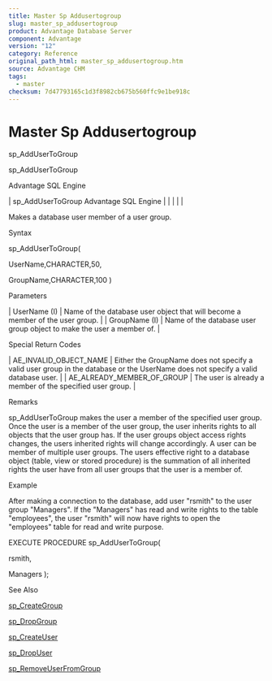 ```yaml
---
title: Master Sp Addusertogroup
slug: master_sp_addusertogroup
product: Advantage Database Server
component: Advantage
version: "12"
category: Reference
original_path_html: master_sp_addusertogroup.htm
source: Advantage CHM
tags:
  - master
checksum: 7d47793165c1d3f8982cb675b560ffc9e1be918c
---
```


# Master Sp Addusertogroup

sp\_AddUserToGroup

sp\_AddUserToGroup

Advantage SQL Engine

| sp\_AddUserToGroup  Advantage SQL Engine |  |  |  |  |

Makes a database user member of a user group.

Syntax

sp\_AddUserToGroup(

UserName,CHARACTER,50,

GroupName,CHARACTER,100 )

Parameters

| UserName (I) | Name of the database user object that will become a member of the user group. |
| GroupName (I) | Name of the database user group object to make the user a member of. |

Special Return Codes

| AE\_INVALID\_OBJECT\_NAME | Either the GroupName does not specify a valid user group in the database or the UserName does not specify a valid database user. |
| AE\_ALREADY\_MEMBER\_OF\_GROUP | The user is already a member of the specified user group. |

Remarks

sp\_AddUserToGroup makes the user a member of the specified user group. Once the user is a member of the user group, the user inherits rights to all objects that the user group has. If the user groups object access rights changes, the users inherited rights will change accordingly. A user can be member of multiple user groups. The users effective right to a database object (table, view or stored procedure) is the summation of all inherited rights the user have from all user groups that the user is a member of.

Example

After making a connection to the database, add user "rsmith" to the user group "Managers". If the "Managers" has read and write rights to the table "employees", the user "rsmith" will now have rights to open the "employees" table for read and write purpose.

EXECUTE PROCEDURE sp\_AddUserToGroup(

rsmith,

Managers );

See Also

[sp\_CreateGroup](master_sp_creategroup.md)

[sp\_DropGroup](master_sp_dropgroup.md)

[sp\_CreateUser](master_sp_createuser.md)

[sp\_DropUser](master_sp_dropuser.md)

[sp\_RemoveUserFromGroup](master_sp_removeuserfromgroup.md)
